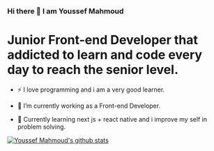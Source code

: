 ### Hi there 👋 I am Youssef Mahmoud
# Junior Front-end Developer that addicted to learn and code every day to reach the senior level.

- :zap: I love programming and i am a very good learner.

- 🔭 I’m currently working as a Front-end Developer.

- 🌱 Currently learning next js + react native and i improve my self in problem solving.


[![Youssef Mahmoud's github stats](https://github-readme-stats.vercel.app/api?username=yousefjoe1&count_private=true&show_icons=true&theme=radical&hide_rank=false)](https://github.com/yousefjoe1/github-readme-stats)

<!--
**yousefjoe1/yousefjoe1** is a ✨ _special_ ✨ repository because its `README.md` (this file) appears on your GitHub profile.

Here are some ideas to get you started:

- 🔭 I’m currently working on ...
- 🌱 I’m currently learning ...
- 👯 I’m looking to collaborate on ...
- 🤔 I’m looking for help with ...
- 💬 Ask me about ...
- 📫 How to reach me: ...
- 😄 Pronouns: ...
- ⚡ Fun fact: ...
-->
